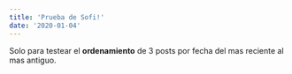 ```yaml
---
title: 'Prueba de Sofi!'
date: '2020-01-04'
---
```


Solo para testear el **ordenamiento** de 3 posts por fecha del mas reciente al mas antiguo.